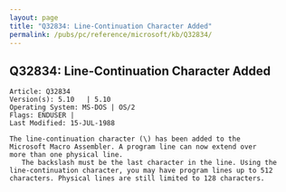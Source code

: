 ```yaml
---
layout: page
title: "Q32834: Line-Continuation Character Added"
permalink: /pubs/pc/reference/microsoft/kb/Q32834/
---
```


## Q32834: Line-Continuation Character Added

	Article: Q32834
	Version(s): 5.10   | 5.10
	Operating System: MS-DOS | OS/2
	Flags: ENDUSER |
	Last Modified: 15-JUL-1988
	
	The line-continuation character (\) has been added to the
	Microsoft Macro Assembler. A program line can now extend over
	more than one physical line.
	   The backslash must be the last character in the line. Using the
	line-continuation character, you may have program lines up to 512
	characters. Physical lines are still limited to 128 characters.
